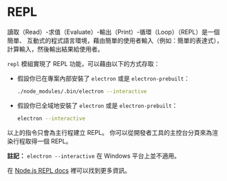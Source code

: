 # REPL

讀取（Read）-求值（Evaluate）-輸出（Print）-循環（Loop）（REPL）是一個簡單、
互動式的程式語言環境，藉由簡單的使用者輸入（例如：簡單的表達式），計算輸入，然後輸出結果給使用者。

`repl` 模組實現了 REPL 功能，可以藉由以下的方式存取：

* 假設你已在專案內部安裝了 `electron` 或是 `electron-prebuilt`：

  ```sh
  ./node_modules/.bin/electron --interactive
  ```
* 假設你已全域地安裝了 `electron` 或是 `electron-prebuilt`：

  ```sh
  electron --interactive
  ```

以上的指令只會為主行程建立 REPL。
你可以從開發者工具的主控台分頁來為渲染行程取得一個 REPL。

**註記：** `electron --interactive` 在 Windows 平台上並不適用。

在 [Node.js REPL docs](https://nodejs.org/dist/latest/docs/api/repl.html) 裡可以找到更多資訊。
